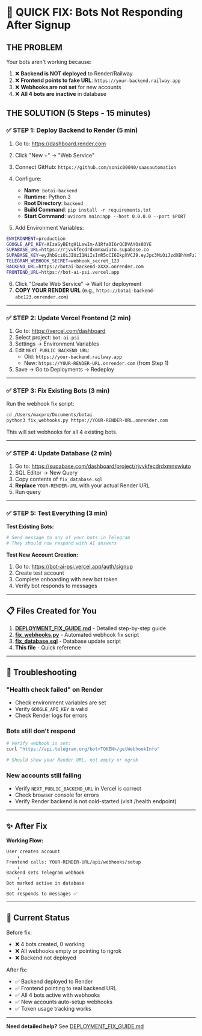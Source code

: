 # 🚨 QUICK FIX: Bots Not Responding After Signup

## THE PROBLEM

Your bots aren't working because:
1. ❌ **Backend is NOT deployed** to Render/Railway
2. ❌ **Frontend points to fake URL**: `https://your-backend.railway.app`
3. ❌ **Webhooks are not set** for new accounts
4. ❌ **All 4 bots are inactive** in database

## THE SOLUTION (5 Steps - 15 minutes)

### ✅ STEP 1: Deploy Backend to Render (5 min)

1. Go to: https://dashboard.render.com
2. Click "New +" → "Web Service"
3. Connect GitHub: `https://github.com/sonic00040/saasautomation`
4. Configure:
   - **Name**: `botai-backend`
   - **Runtime**: Python 3
   - **Root Directory**: `backend`
   - **Build Command**: `pip install -r requirements.txt`
   - **Start Command**: `uvicorn main:app --host 0.0.0.0 --port $PORT`

5. Add Environment Variables:
```bash
ENVIRONMENT=production
GOOGLE_API_KEY=AIzaSyBEtgH1LswIm-A1Rfa0I6rQCDVAYOs80YE
SUPABASE_URL=https://rjvvkfecdrdxmnxwiuto.supabase.co
SUPABASE_KEY=eyJhbGciOiJIUzI1NiIsInR5cCI6IkpXVCJ9.eyJpc3MiOiJzdXBhYmFzZSIsInJlZiI6InJqdnZrZmVjZHJkeG1ueHdpdXRvIiwicm9sZSI6ImFub24iLCJpYXQiOjE3NTY4NTUzNzgsImV4cCI6MjA3MjQzMTM3OH0.ibTmovGAgl_LUztNVvu2mRhdiAeVxIzYLSMWXbc4PCI
TELEGRAM_WEBHOOK_SECRET=webhook_secret_123
BACKEND_URL=https://botai-backend-XXXX.onrender.com
FRONTEND_URL=https://bot-ai-psi.vercel.app
```

6. Click "Create Web Service" → Wait for deployment
7. **COPY YOUR RENDER URL** (e.g., `https://botai-backend-abc123.onrender.com`)

---

### ✅ STEP 2: Update Vercel Frontend (2 min)

1. Go to: https://vercel.com/dashboard
2. Select project: `bot-ai-psi`
3. Settings → Environment Variables
4. Edit `NEXT_PUBLIC_BACKEND_URL`:
   - Old: `https://your-backend.railway.app`
   - New: `https://YOUR-RENDER-URL.onrender.com` (from Step 1)
5. Save → Go to Deployments → Redeploy

---

### ✅ STEP 3: Fix Existing Bots (3 min)

Run the webhook fix script:

```bash
cd /Users/macpro/Documents/botai
python3 fix_webhooks.py https://YOUR-RENDER-URL.onrender.com
```

This will set webhooks for all 4 existing bots.

---

### ✅ STEP 4: Update Database (2 min)

1. Go to: https://supabase.com/dashboard/project/rjvvkfecdrdxmnxwiuto
2. SQL Editor → New Query
3. Copy contents of `fix_database.sql`
4. **Replace** `YOUR-RENDER-URL` with your actual Render URL
5. Run query

---

### ✅ STEP 5: Test Everything (3 min)

**Test Existing Bots:**
```bash
# Send message to any of your bots in Telegram
# They should now respond with AI answers
```

**Test New Account Creation:**
1. Go to: https://bot-ai-psi.vercel.app/auth/signup
2. Create test account
3. Complete onboarding with new bot token
4. Verify bot responds to messages

---

## 📋 Files Created for You

1. **[DEPLOYMENT_FIX_GUIDE.md](DEPLOYMENT_FIX_GUIDE.md)** - Detailed step-by-step guide
2. **[fix_webhooks.py](fix_webhooks.py)** - Automated webhook fix script
3. **[fix_database.sql](fix_database.sql)** - Database update script
4. **This file** - Quick reference

---

## 🐛 Troubleshooting

### "Health check failed" on Render
- Check environment variables are set
- Verify `GOOGLE_API_KEY` is valid
- Check Render logs for errors

### Bots still don't respond
```bash
# Verify webhook is set:
curl "https://api.telegram.org/bot<TOKEN>/getWebhookInfo"

# Should show your Render URL, not empty or ngrok
```

### New accounts still failing
- Verify `NEXT_PUBLIC_BACKEND_URL` in Vercel is correct
- Check browser console for errors
- Verify Render backend is not cold-started (visit /health endpoint)

---

## ✨ After Fix

**Working Flow:**
```
User creates account
    ↓
Frontend calls: YOUR-RENDER-URL/api/webhooks/setup
    ↓
Backend sets Telegram webhook
    ↓
Bot marked active in database
    ↓
Bot responds to messages ✅
```

---

## 🎯 Current Status

Before fix:
- ❌ 4 bots created, 0 working
- ❌ All webhooks empty or pointing to ngrok
- ❌ Backend not deployed

After fix:
- ✅ Backend deployed to Render
- ✅ Frontend pointing to real backend URL
- ✅ All 4 bots active with webhooks
- ✅ New accounts auto-setup webhooks
- ✅ Token usage tracking works

---

**Need detailed help?** See [DEPLOYMENT_FIX_GUIDE.md](DEPLOYMENT_FIX_GUIDE.md)
